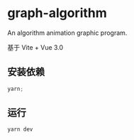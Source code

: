 # graph-algorithm

An algorithm animation graphic program.

基于 Vite + Vue 3.0

## 安装依赖

```javascript
yarn;
```

## 运行

```javascript
yarn dev
```
